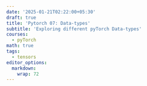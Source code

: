 ```yaml
---
date: '2025-01-21T02:22:00+05:30'
draft: true
title: 'Pytorch 07: Data-types'
subtitle: 'Exploring different pyTorch Data-types'
courses:
  - pyTorch
math: true
tags:
  - tensors
editor_options: 
  markdown: 
    wrap: 72
---
```



